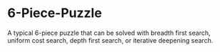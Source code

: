 # 6-Piece-Puzzle
A typical 6-piece puzzle that can be solved with breadth first search, uniform cost search, depth first search, or iterative deepening search.
